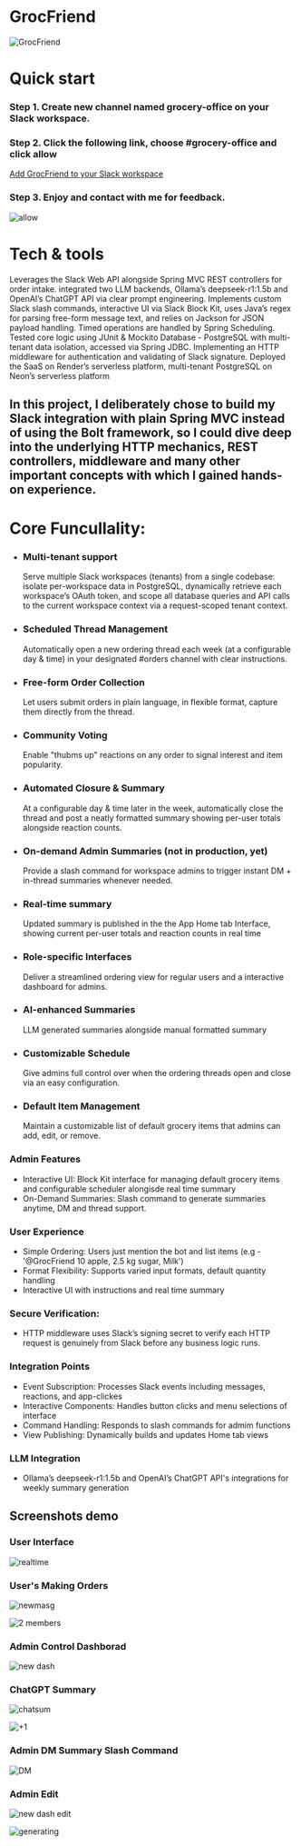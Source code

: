# GrocFriend

![GrocFriend](https://github.com/user-attachments/assets/940dce17-7b59-4ded-b9af-60a8b8661b5f)

# Quick start 
### Step 1. Create new channel named grocery-office on your Slack workspace.
### Step 2. Click the following link, choose #grocery-office and click allow
[Add GrocFriend to your Slack workspace](https://slack.com/oauth/v2/authorize?client_id=8817422810738.8817462125314&scope=app_mentions:read,channels:history,chat:write,groups:history,im:history,im:write,pins:write,reactions:read,reminders:write,users:read,reactions:write,incoming-webhook&user_scope=)
### Step 3. Enjoy and contact with me for feedback.

![allow](https://github.com/user-attachments/assets/a9073e1e-3ca7-47d4-96d1-6d91365eb154)

# Tech & tools
Leverages the Slack Web API alongside Spring MVC 
REST controllers for order intake. integrated
two LLM backends, Ollama’s deepseek-r1:1.5b and OpenAI’s ChatGPT API via clear prompt engineering.
Implements custom Slack slash commands,
interactive UI via Slack Block Kit, uses Java’s regex for
parsing free-form message text, and relies on Jackson
for JSON payload handling. Timed operations are
handled by Spring Scheduling. Tested core logic using JUnit & Mockito
Database - PostgreSQL with multi-tenant data isolation, accessed via Spring JDBC.
Implementing an HTTP middleware for authentication and validating of Slack signature. 
Deployed the SaaS on Render’s serverless platform, multi-tenant PostgreSQL on Neon’s serverless platform


## In this project, I deliberately chose to build my Slack integration with plain Spring MVC instead of using the Bolt framework, so I could dive deep into the underlying HTTP mechanics, REST controllers, middleware and many other important concepts with which I gained hands-on experience.

# Core Funcullality: 

- ### Multi-tenant support
   Serve multiple Slack workspaces (tenants) from a single codebase: isolate per-workspace data in PostgreSQL, dynamically retrieve each workspace’s OAuth token, and scope all database queries and API calls to the current workspace context via a request-scoped tenant context.

- ### Scheduled Thread Management
  Automatically open a new ordering thread each week (at a configurable day & time) in your designated #orders channel with clear instructions.

- ### Free-form Order Collection
  Let users submit orders in plain language, in flexible format, capture them directly from the thread.

- ### Community Voting
   Enable "thubms up" reactions on any order to signal interest and item popularity.

- ### Automated Closure & Summary
   At a configurable day & time later in the week, automatically close the thread and post a neatly formatted summary showing per-user totals alongside reaction counts.

- ### On-demand Admin Summaries (not in production, yet)
   Provide a slash command for workspace admins to trigger instant DM + in-thread summaries whenever needed.

- ### Real-time summary
  Updated summary is published in the the App Home tab Interface, showing current per-user totals and reaction counts in real time

- ### Role-specific Interfaces
  Deliver a streamlined ordering view for regular users and a interactive dashboard for admins.

- ### AI-enhanced Summaries
  LLM generated summaries alongside manual formatted summary

- ### Customizable Schedule
   Give admins full control over when the ordering threads open and close via an easy configuration.

- ### Default Item Management
   Maintain a customizable list of default grocery items that admins can add, edit, or remove.



### Admin Features
- Interactive UI: Block Kit interface for managing default grocery items and configurable scheduler alongisde real time summary
- On-Demand Summaries: Slash command to generate summaries anytime, DM and thread support.


### User Experience
- Simple Ordering: Users just mention the bot and list items (e.g - '@GrocFriend 10 apple, 2.5 kg sugar, Milk') 
- Format Flexibility: Supports varied input formats, default quantity handling
- Interactive UI with instructions and real time summary

### Secure Verification:
- HTTP middleware uses Slack’s signing secret to verify each HTTP request is genuinely from Slack before any business logic runs.

### Integration Points
- Event Subscription: Processes Slack events including messages, reactions, and app-clickes
- Interactive Components: Handles button clicks and menu selections of interface
- Command Handling: Responds to slash commands for admim functions
- View Publishing: Dynamically builds and updates Home tab views

 ### LLM Integration 
 - Ollama’s deepseek-r1:1.5b and OpenAI’s ChatGPT API's integrations for weekly summary generation


## Screenshots demo

### User Interface
![realtime](https://github.com/user-attachments/assets/b7c354ee-ba54-4dc3-9165-7af314eb5695)
### User's Making Orders
![newmasg](https://github.com/user-attachments/assets/f0d279f7-5215-45da-bcae-1d2756dab409)

![2 members](https://github.com/user-attachments/assets/01785016-2aec-4cf0-bf1a-f1ee963c474a)
### Admin Control Dashborad
![new dash](https://github.com/user-attachments/assets/7e9265f2-777e-475e-9d38-b22e703e2ba1)
### ChatGPT Summary
![chatsum](https://github.com/user-attachments/assets/29366fee-8a36-4ab8-8825-d8727b433217)

![+1](https://github.com/user-attachments/assets/bb1ec34c-f1fa-425c-b625-8345b94e46a0)
### Admin DM Summary Slash Command
![DM](https://github.com/user-attachments/assets/5d7cc799-28dc-4e45-81a5-bff3e95d12e2)
### Admin Edit
![new dash edit](https://github.com/user-attachments/assets/4e6c0e74-c935-43d9-82e8-cee5f4c3039a)

![generating](https://github.com/user-attachments/assets/880fa90b-3157-4f40-9cb2-83be0e4c8bc2)




   
